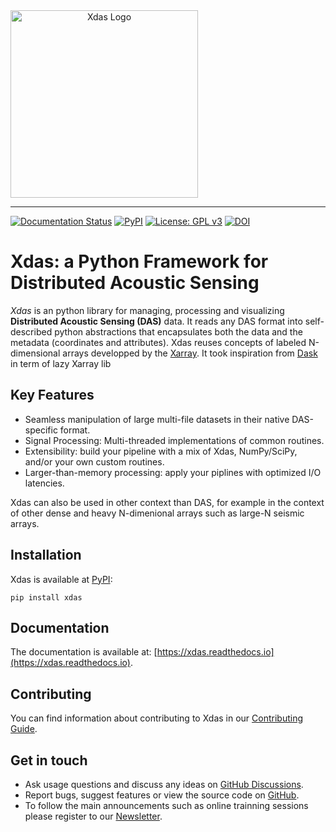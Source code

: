 <picture align="center">
    <source media="(prefers-color-scheme: dark)" srcset="./docs/_static/logo-dark.png">
    <source media="(prefers-color-scheme: light)" srcset="./docs/_static/logo-light.png">
    <img alt="Xdas Logo" height="300px">
</picture>

-----------------

[![Documentation Status](https://readthedocs.org/projects/xdas/badge/?version=latest)](https://xdas.readthedocs.io/en/latest/?badge=latest)
[![PyPI](https://img.shields.io/pypi/v/xdas)](https://pypi.org/project/xdas/)
[![License: GPL v3](https://img.shields.io/badge/License-GPLv3-blue.svg)](https://www.gnu.org/licenses/gpl-3.0)
[![DOI](https://zenodo.org/badge/560867006.svg)](https://zenodo.org/badge/latestdoi/560867006)

# Xdas: a Python Framework for Distributed Acoustic Sensing

*Xdas* is an python library for managing, processing and visualizing **Distributed Acoustic Sensing (DAS)** data. It reads any DAS format into self-described python abstractions that encapsulates both the data and the metadata (coordinates and attributes). Xdas reuses concepts of labeled N-dimensional arrays developped by the [Xarray](https://xarray.dev/). It took inspiration from [Dask]() in term of lazy Xarray lib

## Key Features

- Seamless manipulation of large multi-file datasets in their native DAS-specific format.
- Signal Processing: Multi-threaded implementations of common routines.
- Extensibility: build your pipeline with a mix of Xdas, NumPy/SciPy, and/or your own custom routines. 
- Larger-than-memory processing: apply your piplines with optimized I/O latencies.

Xdas can also be used in other context than DAS, for example in the context of other dense and heavy N-dimenional arrays such as large-N seismic arrays.

## Installation

Xdas is available at [PyPI](https://pypi.org/project/xdas/):

    pip install xdas

## Documentation

The documentation is available at: [https://xdas.readthedocs.io](https://xdas.readthedocs.io).

## Contributing

You can find information about contributing to Xdas in our [Contributing Guide](https://xdas.readthedocs.io/en/latest/contribute.html).

## Get in touch

- Ask usage questions and discuss any ideas on [GitHub Discussions](https://github.com/xdas-dev/xdas/discussions).
- Report bugs, suggest features or view the source code on [GitHub](https://github.com/xdas-dev/xdas).
- To follow the main announcements such as online trainning sessions please register to our [Newsletter](https://groups.google.com/g/xdas).
